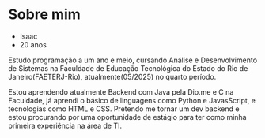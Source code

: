 # Sobre mim
- Isaac
- 20 anos

Estudo programação a um ano e meio, cursando Análise e Desenvolvimento de Sistemas na Faculdade de Educação Tecnológica do Estado do Rio de Janeiro(FAETERJ-Rio), 
atualmente(05/2025) no quarto período. 

Estou aprendendo atualmente Backend com Java pela Dio.me e C na Faculdade, já aprendi o básico de  linguagens como Python e JavasScript, e tecnologias como HTML e CSS.
Pretendo me tornar um dev backend e estou procurando por uma oportunidade de estágio para ter como minha primeira experiência na área de TI.

<!---
Isapthx/Isapthx is a ✨ special ✨ repository because its `README.md` (this file) appears on your GitHub profile.
You can click the Preview link to take a look at your changes.
--->
